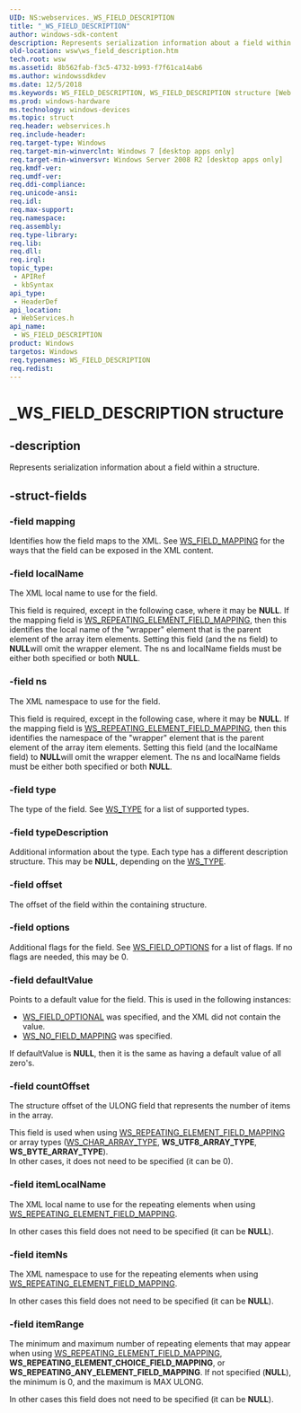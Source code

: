 ```yaml
---
UID: NS:webservices._WS_FIELD_DESCRIPTION
title: "_WS_FIELD_DESCRIPTION"
author: windows-sdk-content
description: Represents serialization information about a field within a structure.
old-location: wsw\ws_field_description.htm
tech.root: wsw
ms.assetid: 8b562fab-f3c5-4732-b993-f7f61ca14ab6
ms.author: windowssdkdev
ms.date: 12/5/2018
ms.keywords: WS_FIELD_DESCRIPTION, WS_FIELD_DESCRIPTION structure [Web Services for Windows], _WS_FIELD_DESCRIPTION, webservices/WS_FIELD_DESCRIPTION, wsw.ws_field_description
ms.prod: windows-hardware
ms.technology: windows-devices
ms.topic: struct
req.header: webservices.h
req.include-header: 
req.target-type: Windows
req.target-min-winverclnt: Windows 7 [desktop apps only]
req.target-min-winversvr: Windows Server 2008 R2 [desktop apps only]
req.kmdf-ver: 
req.umdf-ver: 
req.ddi-compliance: 
req.unicode-ansi: 
req.idl: 
req.max-support: 
req.namespace: 
req.assembly: 
req.type-library: 
req.lib: 
req.dll: 
req.irql: 
topic_type:
 - APIRef
 - kbSyntax
api_type:
 - HeaderDef
api_location:
 - WebServices.h
api_name:
 - WS_FIELD_DESCRIPTION
product: Windows
targetos: Windows
req.typenames: WS_FIELD_DESCRIPTION
req.redist: 
---
```


# _WS_FIELD_DESCRIPTION structure


## -description


Represents serialization information about a field within a structure.
            


## -struct-fields




### -field mapping

Identifies how the field maps to the XML.  See <a href="https://msdn.microsoft.com/14f4dbc6-0870-4b1c-8f6b-544f771771e8">WS_FIELD_MAPPING</a> for 
                    the ways that the field can be exposed in the XML content.
                


### -field localName

The XML local name to use for the field.
                

This field is required, except in the following case, where it may be <b>NULL</b>.
                    If the mapping field is <a href="https://msdn.microsoft.com/14f4dbc6-0870-4b1c-8f6b-544f771771e8">WS_REPEATING_ELEMENT_FIELD_MAPPING</a>, then
                    this identifies the local name of the "wrapper" element that is the parent element
                    of the array item elements.  Setting this field (and the ns field) to <b>NULL</b>will omit the wrapper element.  The ns and localName fields must be either both
                    specified or both <b>NULL</b>.
                


### -field ns

The XML namespace to use for the field.
                

This field is required, except in the following case, where it may be <b>NULL</b>.
                    If the mapping field is <a href="https://msdn.microsoft.com/14f4dbc6-0870-4b1c-8f6b-544f771771e8">WS_REPEATING_ELEMENT_FIELD_MAPPING</a>, then
                    this identifies the namespace of the "wrapper" element that is the parent element
                    of the array item elements.  Setting this field (and the localName field) to <b>NULL</b>will omit the wrapper element.  The ns and localName fields must be either both
                    specified or both <b>NULL</b>.
                


### -field type

The type of the field.  See <a href="https://msdn.microsoft.com/eb3732fd-1197-4e1c-b5b5-9a34aaa0951e">WS_TYPE</a> for a list of supported types.
                


### -field typeDescription

Additional information about the type.  Each type has a different description
                    structure.  This may be <b>NULL</b>, depending on the <a href="https://msdn.microsoft.com/eb3732fd-1197-4e1c-b5b5-9a34aaa0951e">WS_TYPE</a>.  
                


### -field offset

The offset of the field within the containing structure.
                


### -field options

Additional flags for the field.  See <a href="https://msdn.microsoft.com/85271aa4-665e-413a-be42-da6f91706bf0">WS_FIELD_OPTIONS</a> for 
                    a list of flags.  If no flags are needed, this may be 0.
                


### -field defaultValue

Points to a default value for the field.  This is used in the following instances:
                

<ul>
<li>
<a href="https://msdn.microsoft.com/85271aa4-665e-413a-be42-da6f91706bf0">WS_FIELD_OPTIONAL</a> was specified, and the XML did not contain
                    the value.
                    </li>
<li>
<a href="https://msdn.microsoft.com/14f4dbc6-0870-4b1c-8f6b-544f771771e8">WS_NO_FIELD_MAPPING</a> was specified.
                </li>
</ul>
If defaultValue is <b>NULL</b>, then it is the same as having a default value
                    of all zero's.
                


### -field countOffset

The structure offset of the ULONG field that represents the number of items in the array.
                

This field is used when using <a href="https://msdn.microsoft.com/14f4dbc6-0870-4b1c-8f6b-544f771771e8">WS_REPEATING_ELEMENT_FIELD_MAPPING</a> or array types 
                    (<a href="https://msdn.microsoft.com/eb3732fd-1197-4e1c-b5b5-9a34aaa0951e">WS_CHAR_ARRAY_TYPE</a>, <b>WS_UTF8_ARRAY_TYPE</b>, <b>WS_BYTE_ARRAY_TYPE</b>).  
                    In other cases, it does not need to be specified (it can be 0).
                


### -field itemLocalName

The XML local name to use for the repeating elements when
                    using <a href="https://msdn.microsoft.com/14f4dbc6-0870-4b1c-8f6b-544f771771e8">WS_REPEATING_ELEMENT_FIELD_MAPPING</a>.
                

In other cases this field does not need to be specified (it can be <b>NULL</b>).
                


### -field itemNs

The XML namespace to use for the repeating elements when
                    using <a href="https://msdn.microsoft.com/14f4dbc6-0870-4b1c-8f6b-544f771771e8">WS_REPEATING_ELEMENT_FIELD_MAPPING</a>.
                

In other cases this field does not need to be specified (it can be <b>NULL</b>).
                


### -field itemRange

The minimum and maximum number of repeating elements
                    that may appear when using <a href="https://msdn.microsoft.com/14f4dbc6-0870-4b1c-8f6b-544f771771e8">WS_REPEATING_ELEMENT_FIELD_MAPPING</a>,
                    <b>WS_REPEATING_ELEMENT_CHOICE_FIELD_MAPPING</b>,
                    or <b>WS_REPEATING_ANY_ELEMENT_FIELD_MAPPING</b>.
                If not specified (<b>NULL</b>), the minimum is 0, and the maximum is MAX ULONG.
            

In other cases this field does not need to be specified (it can be <b>NULL</b>).
                

